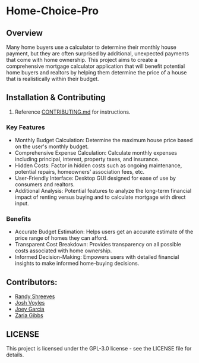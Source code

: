 # **Home-Choice-Pro**

## **Overview**
Many home buyers use a calculator to determine their monthly house payment, but they are often surprised by additional, unexpected payments that come with home ownership. This project aims to create a comprehensive mortgage calculator application that will benefit potential home buyers and realtors by helping them determine the price of a house that is realistically within their budget.

## **Installation & Contributing**
1. Reference [CONTRIBUTING.md](https://github.com/Josh-Voyles/Home-Choice-Pro/blob/develop/CONTRIBUTING.md) for instructions. 

### **Key Features**
-  Monthly Budget Calculation: Determine the maximum house price based on the user's monthly budget.
-  Comprehensive Expense Calculation: Calculate monthly expenses including principal, interest, property taxes, and insurance.
-  Hidden Costs: Factor in hidden costs such as ongoing maintenance, potential repairs, homeowners’ association fees, etc.
-  User-Friendly Interface: Desktop GUI designed for ease of use by consumers and realtors.
-  Additional Analysis: Potential features to analyze the long-term financial impact of renting versus buying and to calculate mortgage with direct input.


### **Benefits**
-  Accurate Budget Estimation: Helps users get an accurate estimate of the price range of homes they can afford.
-  Transparent Cost Breakdown: Provides transparency on all possible costs associated with home ownership.
-  Informed Decision-Making: Empowers users with detailed financial insights to make informed home-buying decisions.

## **Contributors:**
- [Randy Shreeves](https://github.com/randy-shreeves)
- [Josh Voyles](https://github.com/Josh-Voyles)
- [Joey Garcia](https://github.com/YouKnowJoey)
- [Zaria Gibbs](https://github.com/princesszz)

## LICENSE
This project is licensed under the GPL-3.0 license - see the LICENSE file for details.
